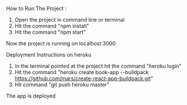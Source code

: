 How to Run The Project :
1. Open the project in command line or terminal
2. Hit the command "npm install"
3. Hit the command "npm start"

Now the project is running on localhost:3000

Deployment Instructions on heroku
1. In the terminal pointed at the project hit the command "heroku login"
2. Hit the command "heroku create book-app --buildpack https://github.com/mars/create-react-app-buildpack.git"
3. Hit command "git push heroku master"

The app is deployed 

